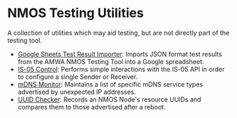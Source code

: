 # NMOS Testing Utilities

A collection of utilities which may aid testing, but are not directly part of the testing tool.

* [Google Sheets Test Result Importer](gsheets-import): Imports JSON format test results from the AMWA NMOS Testing Tool into a Google spreadsheet.
* [IS-05 Control](is-05-control): Performs simple interactions with the IS-05 API in order to configure a single Sender or Receiver.
* [mDNS Monitor](mdns-monitor): Maintains a list of specific mDNS service types advertised by unexpected IP addresses.
* [UUID Checker](uuid-checker): Records an NMOS Node's resource UUIDs and compares them to those advertised after a reboot.
